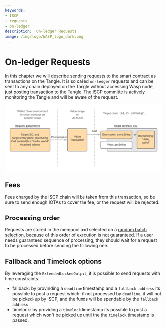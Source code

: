 ```yaml
---
keywords:
- ISCP
- requests
- on-ledger
description:  On-ledger Requests
image: /img/logo/WASP_logo_dark.png
---
```


# On-ledger Requests

In this chapter we will describe sending requests to the smart contract as transactions on the Tangle.
It is so called `on-ledger` requests and can be sent to any chain deployed on the Tangle without accessing Wasp node,
just posting transaction to the Tangle. The ISCP committe is actively monitoring the Tangle and will be aware of the request.

![Generic process of posting an on-ledger request to the smart contract](/img/tutorial/send_request.png)

## Fees

Fees charged by the ISCP chain will be taken from this transaction, so be sure to send enough IOTAs to cover the fee, or the request will be rejected.

## Processing order

Requests are stored in the mempool and selected on a [random batch selection](../consensus.md), because of this order of execution is not guaranteed. If a user needs guaranteed sequence of processing, they should wait for a request to be processed before sending the following one.

## Fallback and Timelock options

By leveraging the `ExtendedLockedOutput`, it is possible to send requests with time constraints.

- fallback: by provinding a `deadline` timestamp and a `fallback address` its possible to post a request which: if not processed by `deadline`, it will not be picked-up by ISCP, and the funds will be spendable by the `fallback address`
- timelock: by providing a `timelock` timestamp its possible to post a request which won't be picked up until the the `timelock` timestamp is passed.